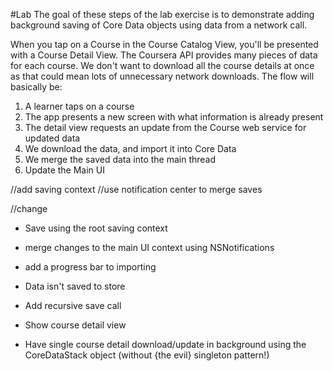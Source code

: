 
#Lab
The goal of these steps of the lab exercise is to demonstrate adding background saving of Core Data objects using data from a network call.


When you tap on a Course in the Course Catalog View, you'll be presented with a Course Detail View. The Coursera API provides many pieces of data for each course. We don't want to download all the course details at once as that could mean lots of unnecessary network downloads. The flow will basically be:

1. A learner taps on a course
2. The app presents a new screen with what information is already present
3. The detail view requests an update from the Course web service for updated data
4. We download the data, and import it into Core Data
5. We merge the saved data into the main thread
6. Update the Main UI

//add saving context
//use notification center to merge saves

//change 

* Save using the root saving context
* merge changes to the main UI context using NSNotifications
* add a progress bar to importing

* Data isn't saved to store
 * Add recursive save call
* Show course detail view
 * Have single course detail download/update in background using the CoreDataStack object (without {the evil} singleton pattern!)
